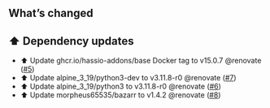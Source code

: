 ## What’s changed

## ⬆️ Dependency updates

- ⬆️ Update ghcr.io/hassio-addons/base Docker tag to v15.0.7 @renovate ([#5](https://github.com/hassio-addons/addon-bazarr/pull/5))
- ⬆️ Update alpine_3_19/python3-dev to v3.11.8-r0 @renovate ([#7](https://github.com/hassio-addons/addon-bazarr/pull/7))
- ⬆️ Update alpine_3_19/python3 to v3.11.8-r0 @renovate ([#6](https://github.com/hassio-addons/addon-bazarr/pull/6))
- ⬆️ Update morpheus65535/bazarr to v1.4.2 @renovate ([#8](https://github.com/hassio-addons/addon-bazarr/pull/8))
